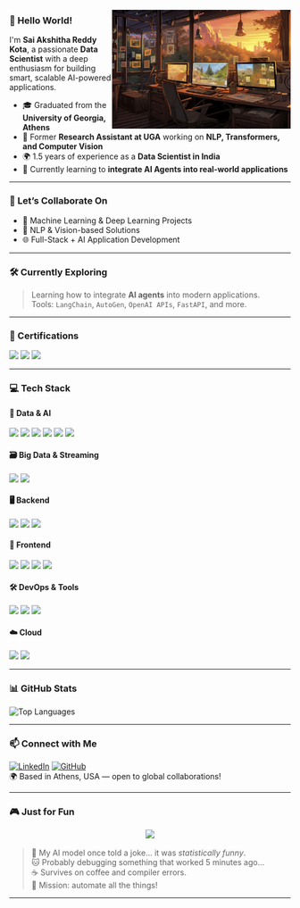 <p align="center">
  <img src="https://raw.githubusercontent.com/saiakshitha33/saiakshitha33/main/beautiful-office-space-cartoon-style.jpg" alt="Dev Workspace" width="320" align="right" />
</p>

### 👋 Hello World!

I'm **Sai Akshitha Reddy Kota**, a passionate **Data Scientist** with a deep enthusiasm for building smart, scalable AI-powered applications.

- 🎓 Graduated from the **University of Georgia, Athens**  
- 🧪 Former **Research Assistant at UGA** working on **NLP, Transformers, and Computer Vision**  
- 🌍 1.5 years of experience as a **Data Scientist in India**  
- 🧠 Currently learning to **integrate AI Agents into real-world applications**


---

### 🚀 Let’s Collaborate On
- 🤖 Machine Learning & Deep Learning Projects  
- 🧠 NLP & Vision-based Solutions  
- 🌐 Full-Stack + AI Application Development  

---

### 🛠 Currently Exploring

> Learning how to integrate **AI agents** into modern applications.  
> Tools: `LangChain`, `AutoGen`, `OpenAI APIs`, `FastAPI`, and more.

---

### 📜 Certifications

<p align="left">
  <a href="#"><img src="https://img.shields.io/badge/TensorFlow-Developer%20Certificate-FF6F00?logo=tensorflow&logoColor=white&style=for-the-badge"/></a>
  <a href="#"><img src="https://img.shields.io/badge/AWS-Solutions%20Architect-232F3E?logo=amazonaws&logoColor=white&style=for-the-badge"/></a>
  <a href="#"><img src="https://img.shields.io/badge/IBM-Data%20Science%20Professional%20Certificate-054ADA?logo=ibm&logoColor=white&style=for-the-badge"/></a>
</p>

---

### 💻 Tech Stack

#### 🧠 Data & AI
<p>
  <img src="https://img.shields.io/badge/Python-3670A0?style=flat-square&logo=python&logoColor=white"/>
  <img src="https://img.shields.io/badge/Jupyter-F37626?style=flat-square&logo=jupyter&logoColor=white"/>
  <img src="https://img.shields.io/badge/PyTorch-EE4C2C?style=flat-square&logo=PyTorch&logoColor=white"/>
  <img src="https://img.shields.io/badge/TensorFlow-FF6F00?style=flat-square&logo=tensorflow&logoColor=white"/>
  <img src="https://img.shields.io/badge/Transformers-000?style=flat-square&logo=huggingface&logoColor=yellow"/>
  <img src="https://img.shields.io/badge/Generative_AI-FF69B4?style=flat-square&logo=openai&logoColor=white"/>
</p>

#### 🗃 Big Data & Streaming
<p>
  <img src="https://img.shields.io/badge/Apache%20Hadoop-66CCFF?style=flat-square&logo=apachehadoop&logoColor=white"/>
  <img src="https://img.shields.io/badge/Apache%20Kafka-231F20?style=flat-square&logo=apachekafka&logoColor=white"/>
</p>

#### 🖥 Backend
<p>
  <img src="https://img.shields.io/badge/Django-092E20?style=flat-square&logo=django&logoColor=white"/>
  <img src="https://img.shields.io/badge/Flask-000000?style=flat-square&logo=flask&logoColor=white"/>
  <img src="https://img.shields.io/badge/FastAPI-005571?style=flat-square&logo=fastapi&logoColor=white"/>
</p>

#### 🎨 Frontend
<p>
  <img src="https://img.shields.io/badge/React-20232A?style=flat-square&logo=react&logoColor=61DAFB"/>
  <img src="https://img.shields.io/badge/JavaScript-F7DF1E?style=flat-square&logo=javascript&logoColor=black"/>
  <img src="https://img.shields.io/badge/HTML5-E34F26?style=flat-square&logo=html5&logoColor=white"/>
  <img src="https://img.shields.io/badge/CSS3-1572B6?style=flat-square&logo=css3&logoColor=white"/>
</p>

#### 🛠 DevOps & Tools
<p>
  <img src="https://img.shields.io/badge/PostgreSQL-336791?style=flat-square&logo=postgresql&logoColor=white"/>
  <img src="https://img.shields.io/badge/Git-F05032?style=flat-square&logo=git&logoColor=white"/>
  <img src="https://img.shields.io/badge/GitHub-181717?style=flat-square&logo=github&logoColor=white"/>
</p>

#### ☁️ Cloud
<p>
  <img src="https://img.shields.io/badge/AWS-232F3E?style=flat-square&logo=amazonaws&logoColor=white"/>
  <img src="https://img.shields.io/badge/Cloud%20Computing-00ADEF?style=flat-square&logo=cloudflare&logoColor=white"/>
</p>

---

### 📊 GitHub Stats

![Top Languages](https://github-readme-stats.vercel.app/api/top-langs/?username=saiakshitha33&layout=compact&theme=radical)  

---

### 📫 Connect with Me

[![LinkedIn](https://img.shields.io/badge/LinkedIn-blue?logo=linkedin&style=flat-square)](https://www.linkedin.com/in/saiakshitha33/)
[![GitHub](https://img.shields.io/badge/GitHub-Profile-181717?logo=github&logoColor=white&style=flat-square)](https://github.com/saiakshitha33)  
🌍 Based in Athens, USA — open to global collaborations!

---

### 🎮 Just for Fun

<p align="center">
  <img src="https://media.giphy.com/media/1kkxWqT5nvLXupUTwK/giphy.gif" width="250" />
</p>


> 🤖 My AI model once told a joke... it was *statistically funny*.  
> 🐱 Probably debugging something that worked 5 minutes ago...  
> ☕ Survives on coffee and compiler errors.  
> 🎯 Mission: automate all the things!

---
